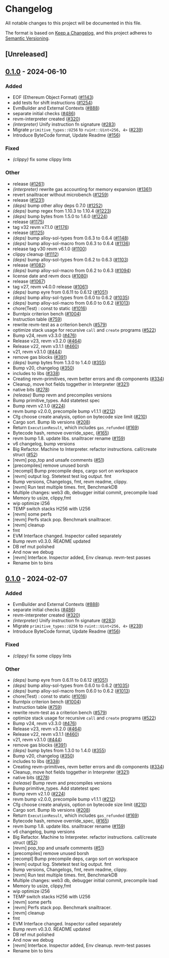 # Changelog
All notable changes to this project will be documented in this file.

The format is based on [Keep a Changelog](https://keepachangelog.com/en/1.0.0/),
and this project adheres to [Semantic Versioning](https://semver.org/spec/v2.0.0.html).

## [Unreleased]

## [0.1.0](https://github.com/alessandromazza98/revm/releases/tag/revm-test-v0.1.0) - 2024-06-10

### Added
- EOF (Ethereum Object Format) ([#1143](https://github.com/alessandromazza98/revm/pull/1143))
- add tests for shift instructions ([#1254](https://github.com/alessandromazza98/revm/pull/1254))
- EvmBuilder and External Contexts ([#888](https://github.com/alessandromazza98/revm/pull/888))
- separate initial checks ([#486](https://github.com/alessandromazza98/revm/pull/486))
- revm-interpreter created ([#320](https://github.com/alessandromazza98/revm/pull/320))
- *(interpreter)* Unify instruction fn signature ([#283](https://github.com/alessandromazza98/revm/pull/283))
- Migrate `primitive_types::U256` to `ruint::Uint<256, 4>` ([#239](https://github.com/alessandromazza98/revm/pull/239))
- Introduce ByteCode format, Update Readme ([#156](https://github.com/alessandromazza98/revm/pull/156))

### Fixed
- *(clippy)* fix some clippy lints

### Other
- release ([#1261](https://github.com/alessandromazza98/revm/pull/1261))
- *(interpreter)* rewrite gas accounting for memory expansion ([#1361](https://github.com/alessandromazza98/revm/pull/1361))
- revert snailtracer without microbench ([#1259](https://github.com/alessandromazza98/revm/pull/1259))
- release ([#1231](https://github.com/alessandromazza98/revm/pull/1231))
- *(deps)* bump other alloy deps 0.7.0 ([#1252](https://github.com/alessandromazza98/revm/pull/1252))
- *(deps)* bump regex from 1.10.3 to 1.10.4 ([#1223](https://github.com/alessandromazza98/revm/pull/1223))
- *(deps)* bump bytes from 1.5.0 to 1.6.0 ([#1224](https://github.com/alessandromazza98/revm/pull/1224))
- release ([#1175](https://github.com/alessandromazza98/revm/pull/1175))
- tag v32 revm v7.1.0 ([#1176](https://github.com/alessandromazza98/revm/pull/1176))
- release ([#1125](https://github.com/alessandromazza98/revm/pull/1125))
- *(deps)* bump alloy-sol-types from 0.6.3 to 0.6.4 ([#1148](https://github.com/alessandromazza98/revm/pull/1148))
- *(deps)* bump alloy-sol-macro from 0.6.3 to 0.6.4 ([#1136](https://github.com/alessandromazza98/revm/pull/1136))
- release tag v30 revm v6.1.0 ([#1100](https://github.com/alessandromazza98/revm/pull/1100))
- clippy cleanup ([#1112](https://github.com/alessandromazza98/revm/pull/1112))
- *(deps)* bump alloy-sol-types from 0.6.2 to 0.6.3 ([#1103](https://github.com/alessandromazza98/revm/pull/1103))
- release ([#1082](https://github.com/alessandromazza98/revm/pull/1082))
- *(deps)* bump alloy-sol-macro from 0.6.2 to 0.6.3 ([#1094](https://github.com/alessandromazza98/revm/pull/1094))
- license date and revm docs ([#1080](https://github.com/alessandromazza98/revm/pull/1080))
- release ([#1067](https://github.com/alessandromazza98/revm/pull/1067))
- tag v27, revm v4.0.0 release ([#1061](https://github.com/alessandromazza98/revm/pull/1061))
- *(deps)* bump eyre from 0.6.11 to 0.6.12 ([#1051](https://github.com/alessandromazza98/revm/pull/1051))
- *(deps)* bump alloy-sol-types from 0.6.0 to 0.6.2 ([#1035](https://github.com/alessandromazza98/revm/pull/1035))
- *(deps)* bump alloy-sol-macro from 0.6.0 to 0.6.2 ([#1013](https://github.com/alessandromazza98/revm/pull/1013))
- chore(Test) : const to static ([#1016](https://github.com/alessandromazza98/revm/pull/1016))
- Burntpix criterion bench ([#1004](https://github.com/alessandromazza98/revm/pull/1004))
- Instruction table ([#759](https://github.com/alessandromazza98/revm/pull/759))
- rewrite revm-test as a criterion bench ([#579](https://github.com/alessandromazza98/revm/pull/579))
- optimize stack usage for recursive `call` and `create` programs ([#522](https://github.com/alessandromazza98/revm/pull/522))
- Bump v24, revm v3.3.0 ([#476](https://github.com/alessandromazza98/revm/pull/476))
- Release v23, revm v3.2.0 ([#464](https://github.com/alessandromazza98/revm/pull/464))
- Release v22, revm v3.1.1 ([#460](https://github.com/alessandromazza98/revm/pull/460))
- v21, revm v3.1.0 ([#444](https://github.com/alessandromazza98/revm/pull/444))
- remove gas blocks ([#391](https://github.com/alessandromazza98/revm/pull/391))
- *(deps)* bump bytes from 1.3.0 to 1.4.0 ([#355](https://github.com/alessandromazza98/revm/pull/355))
- Bump v20, changelog ([#350](https://github.com/alessandromazza98/revm/pull/350))
- includes to libs ([#338](https://github.com/alessandromazza98/revm/pull/338))
- Creating revm-primitives, revm better errors and db components  ([#334](https://github.com/alessandromazza98/revm/pull/334))
- Cleanup, move hot fields toggether in Interpreter ([#321](https://github.com/alessandromazza98/revm/pull/321))
- native bits ([#278](https://github.com/alessandromazza98/revm/pull/278))
- *(release)* Bump revm and precompiles versions
- Bump primitive_types. Add statetest spec
- Bump revm v2.1.0 ([#224](https://github.com/alessandromazza98/revm/pull/224))
- revm bump v2.0.0, precompile bump v1.1.1 ([#212](https://github.com/alessandromazza98/revm/pull/212))
- Cfg choose create analysis, option on bytecode size limit ([#210](https://github.com/alessandromazza98/revm/pull/210))
- Cargo sort. Bump lib versions ([#208](https://github.com/alessandromazza98/revm/pull/208))
- Return `ExecutionResult`, which includes `gas_refunded` ([#169](https://github.com/alessandromazza98/revm/pull/169))
- Bytecode hash, remove override_spec, ([#165](https://github.com/alessandromazza98/revm/pull/165))
- revm bump 1.8. update libs. snailtracer rename ([#159](https://github.com/alessandromazza98/revm/pull/159))
- v6 changelog, bump versions
- Big Refactor. Machine to Interpreter. refactor instructions. call/create struct ([#52](https://github.com/alessandromazza98/revm/pull/52))
- [revm] pop_top and unsafe comments ([#51](https://github.com/alessandromazza98/revm/pull/51))
- [precompiles] remove unused borsh
- [recompl] Bump precompile deps, cargo sort on workspace
- [revm] output log. Stetetest test log output. fmt
- Bump versions, Changelogs, fmt, revm readme, clippy.
- [revm] Run test multiple times. fmt, BenchmarkDB
- Multiple changes: web3 db, debugger initial commit, precompile load
- Memory to usize, clippy,fmt
- wip optimize i256
- TEMP switch stacks H256 with U256
- [revm] some perfs
- [revm] Perfs stack pop. Benchmark snailtracer.
- [revm] cleanup
- fmt
- EVM Interface changed. Inspector called separately
- Bump revm v0.3.0. README updated
- DB ref mut polished
- And now we debug
- [revm] Interface. Inspector added, Env cleanup. revm-test passes
- Rename bin to bins

## [0.1.0](https://github.com/bluealloy/revm/releases/tag/revm-test-v0.1.0) - 2024-02-07

### Added
- EvmBuilder and External Contexts ([#888](https://github.com/bluealloy/revm/pull/888))
- separate initial checks ([#486](https://github.com/bluealloy/revm/pull/486))
- revm-interpreter created ([#320](https://github.com/bluealloy/revm/pull/320))
- *(interpreter)* Unify instruction fn signature ([#283](https://github.com/bluealloy/revm/pull/283))
- Migrate `primitive_types::U256` to `ruint::Uint<256, 4>` ([#239](https://github.com/bluealloy/revm/pull/239))
- Introduce ByteCode format, Update Readme ([#156](https://github.com/bluealloy/revm/pull/156))

### Fixed
- *(clippy)* fix some clippy lints

### Other
- *(deps)* bump eyre from 0.6.11 to 0.6.12 ([#1051](https://github.com/bluealloy/revm/pull/1051))
- *(deps)* bump alloy-sol-types from 0.6.0 to 0.6.2 ([#1035](https://github.com/bluealloy/revm/pull/1035))
- *(deps)* bump alloy-sol-macro from 0.6.0 to 0.6.2 ([#1013](https://github.com/bluealloy/revm/pull/1013))
- chore(Test) : const to static ([#1016](https://github.com/bluealloy/revm/pull/1016))
- Burntpix criterion bench ([#1004](https://github.com/bluealloy/revm/pull/1004))
- Instruction table ([#759](https://github.com/bluealloy/revm/pull/759))
- rewrite revm-test as a criterion bench ([#579](https://github.com/bluealloy/revm/pull/579))
- optimize stack usage for recursive `call` and `create` programs ([#522](https://github.com/bluealloy/revm/pull/522))
- Bump v24, revm v3.3.0 ([#476](https://github.com/bluealloy/revm/pull/476))
- Release v23, revm v3.2.0 ([#464](https://github.com/bluealloy/revm/pull/464))
- Release v22, revm v3.1.1 ([#460](https://github.com/bluealloy/revm/pull/460))
- v21, revm v3.1.0 ([#444](https://github.com/bluealloy/revm/pull/444))
- remove gas blocks ([#391](https://github.com/bluealloy/revm/pull/391))
- *(deps)* bump bytes from 1.3.0 to 1.4.0 ([#355](https://github.com/bluealloy/revm/pull/355))
- Bump v20, changelog ([#350](https://github.com/bluealloy/revm/pull/350))
- includes to libs ([#338](https://github.com/bluealloy/revm/pull/338))
- Creating revm-primitives, revm better errors and db components  ([#334](https://github.com/bluealloy/revm/pull/334))
- Cleanup, move hot fields toggether in Interpreter ([#321](https://github.com/bluealloy/revm/pull/321))
- native bits ([#278](https://github.com/bluealloy/revm/pull/278))
- *(release)* Bump revm and precompiles versions
- Bump primitive_types. Add statetest spec
- Bump revm v2.1.0 ([#224](https://github.com/bluealloy/revm/pull/224))
- revm bump v2.0.0, precompile bump v1.1.1 ([#212](https://github.com/bluealloy/revm/pull/212))
- Cfg choose create analysis, option on bytecode size limit ([#210](https://github.com/bluealloy/revm/pull/210))
- Cargo sort. Bump lib versions ([#208](https://github.com/bluealloy/revm/pull/208))
- Return `ExecutionResult`, which includes `gas_refunded` ([#169](https://github.com/bluealloy/revm/pull/169))
- Bytecode hash, remove override_spec, ([#165](https://github.com/bluealloy/revm/pull/165))
- revm bump 1.8. update libs. snailtracer rename ([#159](https://github.com/bluealloy/revm/pull/159))
- v6 changelog, bump versions
- Big Refactor. Machine to Interpreter. refactor instructions. call/create struct ([#52](https://github.com/bluealloy/revm/pull/52))
- [revm] pop_top and unsafe comments ([#51](https://github.com/bluealloy/revm/pull/51))
- [precompiles] remove unused borsh
- [recompl] Bump precompile deps, cargo sort on workspace
- [revm] output log. Stetetest test log output. fmt
- Bump versions, Changelogs, fmt, revm readme, clippy.
- [revm] Run test multiple times. fmt, BenchmarkDB
- Multiple changes: web3 db, debugger initial commit, precompile load
- Memory to usize, clippy,fmt
- wip optimize i256
- TEMP switch stacks H256 with U256
- [revm] some perfs
- [revm] Perfs stack pop. Benchmark snailtracer.
- [revm] cleanup
- fmt
- EVM Interface changed. Inspector called separately
- Bump revm v0.3.0. README updated
- DB ref mut polished
- And now we debug
- [revm] Interface. Inspector added, Env cleanup. revm-test passes
- Rename bin to bins
